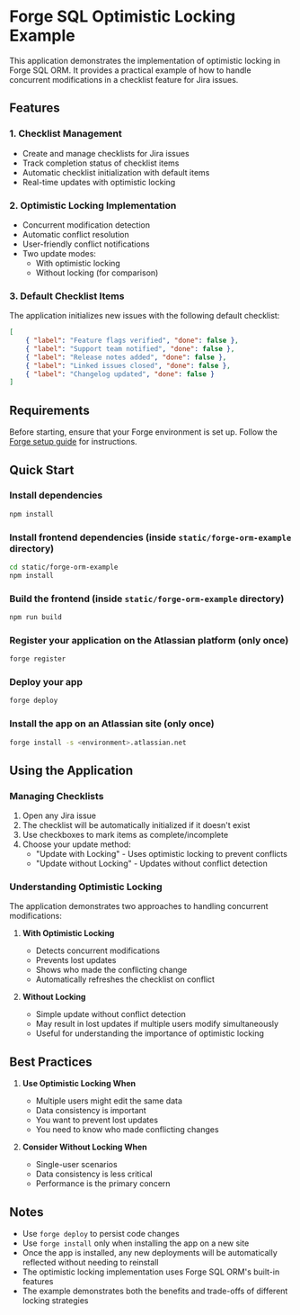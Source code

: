 # Forge SQL Optimistic Locking Example

This application demonstrates the implementation of optimistic locking in Forge SQL ORM. It provides a practical example of how to handle concurrent modifications in a checklist feature for Jira issues.

## Features

### 1. Checklist Management

- Create and manage checklists for Jira issues
- Track completion status of checklist items
- Automatic checklist initialization with default items
- Real-time updates with optimistic locking

### 2. Optimistic Locking Implementation

- Concurrent modification detection
- Automatic conflict resolution
- User-friendly conflict notifications
- Two update modes:
  - With optimistic locking
  - Without locking (for comparison)

### 3. Default Checklist Items

The application initializes new issues with the following default checklist:

```json
[
    { "label": "Feature flags verified", "done": false },
    { "label": "Support team notified", "done": false },
    { "label": "Release notes added", "done": false },
    { "label": "Linked issues closed", "done": false },
    { "label": "Changelog updated", "done": false }
]
```

## Requirements

Before starting, ensure that your Forge environment is set up. Follow the [Forge setup guide](https://developer.atlassian.com/platform/forge/set-up-forge/) for instructions.

## Quick Start

### Install dependencies

```sh
npm install
```

### Install frontend dependencies (inside `static/forge-orm-example` directory)

```sh
cd static/forge-orm-example
npm install
```

### Build the frontend (inside `static/forge-orm-example` directory)

```sh
npm run build
```

### Register your application on the Atlassian platform (only once)

```sh
forge register
```

### Deploy your app

```sh
forge deploy
```

### Install the app on an Atlassian site (only once)

```sh
forge install -s <environment>.atlassian.net
```

## Using the Application

### Managing Checklists

1. Open any Jira issue
2. The checklist will be automatically initialized if it doesn't exist
3. Use checkboxes to mark items as complete/incomplete
4. Choose your update method:
   - "Update with Locking" - Uses optimistic locking to prevent conflicts
   - "Update without Locking" - Updates without conflict detection

### Understanding Optimistic Locking

The application demonstrates two approaches to handling concurrent modifications:

1. **With Optimistic Locking**
   - Detects concurrent modifications
   - Prevents lost updates
   - Shows who made the conflicting change
   - Automatically refreshes the checklist on conflict

2. **Without Locking**
   - Simple update without conflict detection
   - May result in lost updates if multiple users modify simultaneously
   - Useful for understanding the importance of optimistic locking

## Best Practices

1. **Use Optimistic Locking When**
   - Multiple users might edit the same data
   - Data consistency is important
   - You want to prevent lost updates
   - You need to know who made conflicting changes

2. **Consider Without Locking When**
   - Single-user scenarios
   - Data consistency is less critical
   - Performance is the primary concern

## Notes

- Use `forge deploy` to persist code changes
- Use `forge install` only when installing the app on a new site
- Once the app is installed, any new deployments will be automatically reflected without needing to reinstall
- The optimistic locking implementation uses Forge SQL ORM's built-in features
- The example demonstrates both the benefits and trade-offs of different locking strategies
